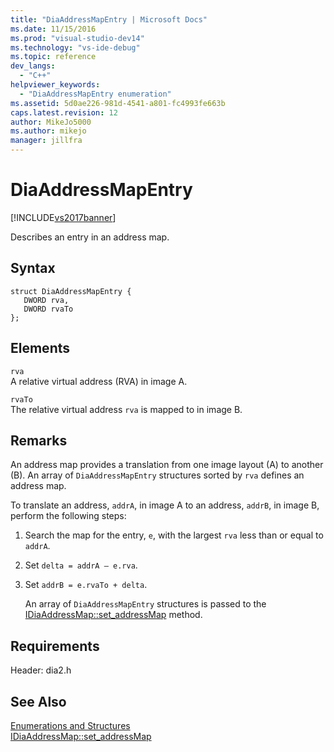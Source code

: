 ```yaml
---
title: "DiaAddressMapEntry | Microsoft Docs"
ms.date: 11/15/2016
ms.prod: "visual-studio-dev14"
ms.technology: "vs-ide-debug"
ms.topic: reference
dev_langs: 
  - "C++"
helpviewer_keywords: 
  - "DiaAddressMapEntry enumeration"
ms.assetid: 5d0ae226-981d-4541-a801-fc4993fe663b
caps.latest.revision: 12
author: MikeJo5000
ms.author: mikejo
manager: jillfra
---
```

# DiaAddressMapEntry
[!INCLUDE[vs2017banner](../../includes/vs2017banner.md)]

Describes an entry in an address map.  
  
## Syntax  
  
```cpp#  
struct DiaAddressMapEntry {   
   DWORD rva,  
   DWORD rvaTo  
};  
```  
  
## Elements  
 `rva`  
 A relative virtual address (RVA) in image A.  
  
 `rvaTo`  
 The relative virtual address `rva` is mapped to in image B.  
  
## Remarks  
 An address map provides a translation from one image layout (A) to another (B). An array of `DiaAddressMapEntry` structures sorted by `rva` defines an address map.  
  
 To translate an address, `addrA`, in image A to an address, `addrB`, in image B, perform the following steps:  
  
1. Search the map for the entry, `e`, with the largest `rva` less than or equal to `addrA`.  
  
2. Set `delta = addrA – e.rva`.  
  
3. Set `addrB = e.rvaTo + delta`.  
  
   An array of `DiaAddressMapEntry` structures is passed to the [IDiaAddressMap::set_addressMap](../../debugger/debug-interface-access/idiaaddressmap-set-addressmap.md) method.  
  
## Requirements  
 Header: dia2.h  
  
## See Also  
 [Enumerations and Structures](../../debugger/debug-interface-access/enumerations-and-structures.md)   
 [IDiaAddressMap::set_addressMap](../../debugger/debug-interface-access/idiaaddressmap-set-addressmap.md)

